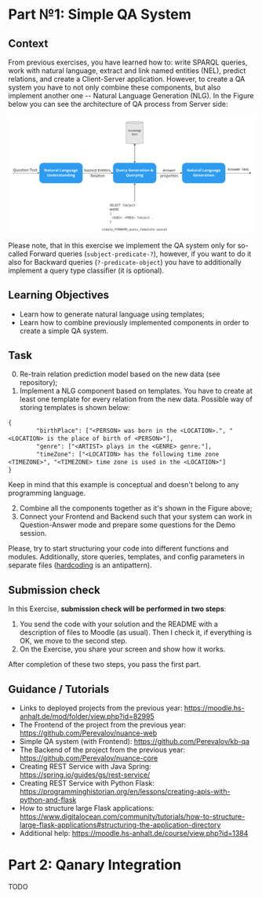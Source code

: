 # Part №1: Simple QA System

## Context

From previous exercises, you have learned how to: write SPARQL queries, work with natural language, extract and link named entities (NEL), predict relations, and create a Client-Server application. However, to create a QA system you have to not only combine these components, but also implement another one -- Natural Language Generation (NLG). In the Figure below you can see the architecture of QA process from Server side:

<img src="src/qa-arch.jpg"
     alt="architecture of QA process from Server side"
     style="width: 1000px;" />

Please note, that in this exercise we implement the QA system only for so-called Forward queries (`subject-predicate-?`), however, if you want to do it also for Backward queries (`?-predicate-object`) you have to additionally implement a query type classifier (it is optional).

## Learning Objectives

* Learn how to generate natural language using templates;
* Learn how to combine previously implemented components in order to create a simple QA system.

## Task

0. Re-train relation prediction model based on the new data (see repository);
1. Implement a NLG component based on templates. You have to create at least one template for every relation from the new data. Possible way of storing templates is shown below:

```
{
        "birthPlace": ["<PERSON> was born in the <LOCATION>.", "<LOCATION> is the place of birth of <PERSON>"],
        "genre": ["<ARTIST> plays in the <GENRE> genre."],
        "timeZone": ["<LOCATION> has the following time zone <TIMEZONE>", "<TIMEZONE> time zone is used in the <LOCATION>"]
}
```
Keep in mind that this example is conceptual and doesn't belong to any programming language.

2. Combine all the components together as it's shown in the Figure above;
3. Connect your Frontend and Backend such that your system can work in Question-Answer mode and prepare some questions for the Demo session.

Please, try to start structuring your code into different functions and modules. Additionally, store queries, templates, and config parameters in separate files ([hardcoding](https://softwareengineering.stackexchange.com/questions/368448/how-can-hard-coding-be-considered-a-code-smell-in-the-age-of-micro-services) is an antipattern).

## Submission check

In this Exercise, **submission check will be performed in two steps**:
1. You send the code with your solution and the README with a description of files to Moodle (as usual). Then I check it, if everything is OK, we move to the second step.
2. On the Exercise, you share your screen and show how it works.

After completion of these two steps, you pass the first part.

## Guidance / Tutorials

* Links to deployed projects from the previous year: https://moodle.hs-anhalt.de/mod/folder/view.php?id=82995
* The Frontend of the project from the previous year: https://github.com/Perevalov/nuance-web
* Simple QA system (with Frontend): https://github.com/Perevalov/kb-qa
* The Backend of the project from the previous year: https://github.com/Perevalov/nuance-core
* Creating REST Service with Java Spring: https://spring.io/guides/gs/rest-service/
* Creating REST Service with Python Flask: https://programminghistorian.org/en/lessons/creating-apis-with-python-and-flask
* How to structure large Flask applications: https://www.digitalocean.com/community/tutorials/how-to-structure-large-flask-applications#structuring-the-application-directory
* Additional help: https://moodle.hs-anhalt.de/course/view.php?id=1384

# Part 2: Qanary Integration

TODO
